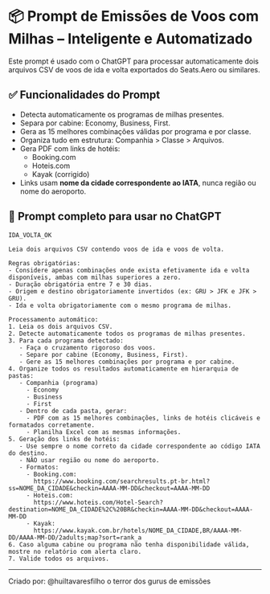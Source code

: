 # 📦 Prompt de Emissões de Voos com Milhas – Inteligente e Automatizado

Este prompt é usado com o ChatGPT para processar automaticamente dois arquivos CSV de voos de ida e volta exportados do Seats.Aero ou similares.

## ✅ Funcionalidades do Prompt

- Detecta automaticamente os programas de milhas presentes.
- Separa por cabine: Economy, Business, First.
- Gera as 15 melhores combinações válidas por programa e por classe.
- Organiza tudo em estrutura: Companhia > Classe > Arquivos.
- Gera PDF com links de hotéis:
  - Booking.com
  - Hoteis.com
  - Kayak (corrigido)
- Links usam **nome da cidade correspondente ao IATA**, nunca região ou nome do aeroporto.

## 🧠 Prompt completo para usar no ChatGPT

```
IDA_VOLTA_OK

Leia dois arquivos CSV contendo voos de ida e voos de volta.

Regras obrigatórias:
- Considere apenas combinações onde exista efetivamente ida e volta disponíveis, ambas com milhas superiores a zero.
- Duração obrigatória entre 7 e 30 dias.
- Origem e destino obrigatoriamente invertidos (ex: GRU > JFK e JFK > GRU).
- Ida e volta obrigatoriamente com o mesmo programa de milhas.

Processamento automático:
1. Leia os dois arquivos CSV.
2. Detecte automaticamente todos os programas de milhas presentes.
3. Para cada programa detectado:
   - Faça o cruzamento rigoroso dos voos.
   - Separe por cabine (Economy, Business, First).
   - Gere as 15 melhores combinações por programa e por cabine.
4. Organize todos os resultados automaticamente em hierarquia de pastas:
   - Companhia (programa)
     - Economy
     - Business
     - First
   - Dentro de cada pasta, gerar:
     - PDF com as 15 melhores combinações, links de hotéis clicáveis e formatados corretamente.
     - Planilha Excel com as mesmas informações.
5. Geração dos links de hotéis:
   - Use sempre o nome correto da cidade correspondente ao código IATA do destino.
   - NÃO usar região ou nome do aeroporto.
   - Formatos:
     - Booking.com:
       https://www.booking.com/searchresults.pt-br.html?ss=NOME_DA_CIDADE&checkin=AAAA-MM-DD&checkout=AAAA-MM-DD
     - Hoteis.com:
       https://www.hoteis.com/Hotel-Search?destination=NOME_DA_CIDADE%2C%20BR&checkin=AAAA-MM-DD&checkout=AAAA-MM-DD
     - Kayak:
       https://www.kayak.com.br/hotels/NOME_DA_CIDADE,BR/AAAA-MM-DD/AAAA-MM-DD/2adults;map?sort=rank_a
6. Caso alguma cabine ou programa não tenha disponibilidade válida, mostre no relatório com alerta claro.
7. Valide todos os arquivos.
```

---

Criado por: @huiltavaresfilho o terror dos gurus de emissões
